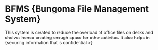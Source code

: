 # BFMS {Bungoma File Management System}
This system is created to reduce the overload of office files on desks and shelves hence creating enough space for other activites.
It also helps in 
        {securing information that is confidential
        >}